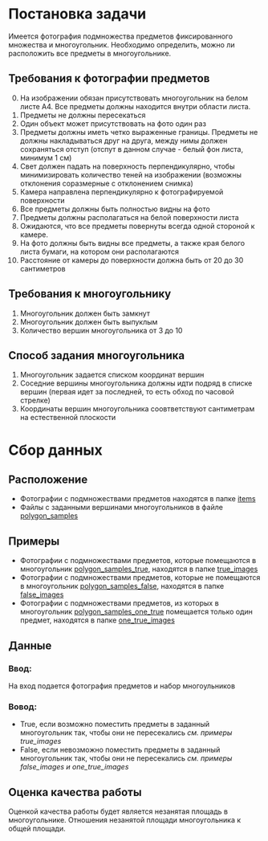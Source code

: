 # Постановка задачи

Имеется фотография подмножества предметов фиксированного множества и многоугольник. Необходимо определить, можно ли расположить все предметы в многоугольнике.

## Требования к фотографии предметов

0. На изображении обязан присутствовать многоугольник на белом листе A4. Все предметы должны находится внутри области листа. 
1. Предметы не должны пересекаться
2. Один объект может присутствовать на фото один раз
3. Предметы должны иметь четко выраженные границы. Предметы не должны накладываться друг на друга, между нимы должен сохраняться отступ (отспут в данном случае - белый фон листа, минимум 1 см)
4. Свет должен падать на поверхность перпендикулярно, чтобы минимизировать количество теней на изображении (возможны отклонения соразмерные с отклонением снимка)
5. Камера направлена перпендикулярно к фотографируемой поверхности
6. Все предметы должны быть полностью видны на фото 
7. Предметы должны располагаться на белой поверхности листа
8. Ожидаются, что все предметы повернуты всегда одной стороной к камере. 
9. На фото должны быть видны все предметы, а также края белого листа бумаги, на котором они располагаются
10. Расстояние от камеры до поверхности должна быть от 20 до 30 сантиметров 

## Требования к многоугольнику

1. Многоугольник должен быть замкнут
2. Многоугольник должен быть выпуклым
3. Количество вершин многоугольника от 3 до 10

## Способ задания многоугольника

1. Многоугольник задается списком координат вершин
2. Соседние вершины многоугольника должны идти подряд в списке вершин (первая идет за последней, то есть обход по часовой стрелке)
3. Координаты вершин многоугольника соовтветствуют сантиметрам на естественной плоскости

# Сбор данных

## Расположение

- Фотографии с подмножествами предметов находятся в папке [items](https://github.com/ArinaZz/intelligent_placer/tree/develop/data/items)
- Файлы с заданными вершинами многоугольников в файле [polygon_samples](https://github.com/ArinaZz/intelligent_placer/blob/develop/data/polygon_samples.txt) 

## Примеры
- Фотографии с подмножествами предметов, которые помещаются в многоугольник [polygon_samples_true](https://github.com/ArinaZz/intelligent_placer/tree/develop/data/polygon_samples_true.txt), находятся в папке [true_images](https://github.com/ArinaZz/intelligent_placer/tree/develop/data/true_images)
- Фотографии с подмножествами предметов, которые не помещаются в многоугольник [polygon_samples_false](https://github.com/ArinaZz/intelligent_placer/tree/develop/data/polygon_samples_false.txt), находятся в папке [false_images](https://github.com/ArinaZz/intelligent_placer/tree/develop/data/false_images)
- Фотографии с подмножествами предметов, из которых в многоугольник [polygon_samples_one_true](https://github.com/ArinaZz/intelligent_placer/tree/develop/data/polygon_samples_one_true.txt) помещается только один предмет, находятся в папке [one_true_images](https://github.com/ArinaZz/intelligent_placer/tree/develop/data/one_true_images) 

## Данные 

### Ввод:

На вход подается фотография предметов и набор многоульников

### Вовод:

- True, если возможно поместить предметы в заданный многоугольник так, чтобы они не пересекались *см. примеры true_images* 
- False, если невозможно поместить предметы в заданный многоугольник так, чтобы они не пересекались *см. примеры false_images и one_true_images*

## Оценка качества работы

Оценкой качества работы будет является незанятая площадь в многоугольнике. Отношения незанятой площади многоугольника к общей площади.
